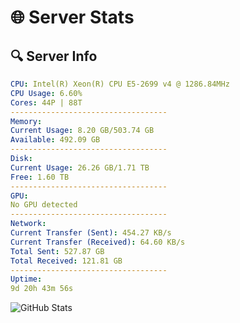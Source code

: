 # 🌐 Server Stats
## 🔍 Server Info
```yaml
CPU: Intel(R) Xeon(R) CPU E5-2699 v4 @ 1286.84MHz
CPU Usage: 6.60%
Cores: 44P | 88T
-----------------------------------
Memory:
Current Usage: 8.20 GB/503.74 GB
Available: 492.09 GB
-----------------------------------
Disk:
Current Usage: 26.26 GB/1.71 TB
Free: 1.60 TB
-----------------------------------
GPU:
No GPU detected
-----------------------------------
Network:
Current Transfer (Sent): 454.27 KB/s
Current Transfer (Received): 64.60 KB/s
Total Sent: 527.87 GB
Total Received: 121.81 GB
-----------------------------------
Uptime:
9d 20h 43m 56s
```
![GitHub Stats](https://img.shields.io/badge/Updated-2025-04-29_13:52:44-blue)